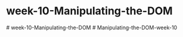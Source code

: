 ﻿# week-10-Manipulating-the-DOM
#   w e e k - 1 0 - M a n i p u l a t i n g - t h e - D O M  
 #   M a n i p u l a t i n g - t h e - D O M - w e e k - 1 0  
 